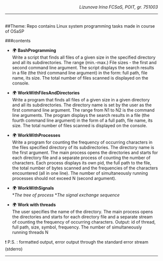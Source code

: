 _<div style='text-align: right'> Lizunova Irina 
 FCSaS, POIT, gr. 751003 </div>_

*** 

<br> 
##Theme: 
Repo contains Linux system programming tasks made in course of OSaSP

###contents

* :earth_africa: __BashProgramming__  
Write a script that finds all files of a given size in the specified directory and all its subdirectories. The range (min.-max.) File sizes - the first and second command line argument. The script displays the search results in a file (the third command line argument) in the form: full path, file name, its size. The total number of files scanned is displayed on the console. 

* :earth_africa: __WorkWithFilesAndDirectories__  
Write a program that finds all files of a given size in a given directory and all its subdirectories. The directory name is set by the user as the first command line argument. The range from N1 to N2 is the command line arguments. The program displays the search results in a file (the fourth command line argument) in the form of a full path, file name, its size. The total number of files scanned is displayed on the console.

* :earth_africa: __WorkWithProcesses__  
Write a program for counting the frequency of occurring characters in the files specified directory of its subdirectories. The directory name is the first argument. The main process opens the directories and starts for each directory file and a separate process of counting the number of characters. Each process displays its own pid, the full path to the file, the total number of bytes scanned and the frequencies of the characters encountered (all in one line). The number of simultaneously running processes should not exceed N (second argument).

* :earth_africa: __WorkWithSignals__  
	*_The tree of process_
	*_The signal exchange sequence_

* :earth_africa: __Work with threads__  
The user specifies the name of the directory. The main process opens the directories and starts for each directory file and a separate stream of counting the frequency of occurring characters.
Output: id of thread, full path, size, symbol, frequency.
The number of simultaneously running threads N

:exclamation: P.S. : formatted output, error output through the standard error stream (stderro)
***  

